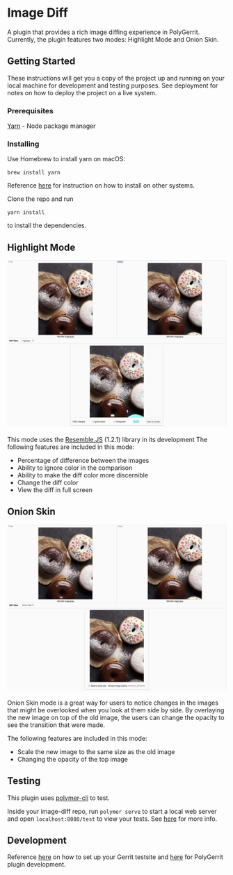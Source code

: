 # Image Diff

A plugin that provides a rich image diffing experience in PolyGerrit.
Currently, the plugin features two modes: Highlight Mode and Onion Skin.

## Getting Started

These instructions will get you a copy of the project up and running on your local machine for development and testing purposes. See deployment for notes on how to deploy the project on a live system.

### Prerequisites

[Yarn](https://yarnpkg.com/en/) - Node package manager

### Installing

Use Homebrew to install yarn on macOS:

```
brew install yarn
```

Reference [here](https://yarnpkg.com/en/docs/install#mac-stable) for instruction on how to install on other systems.

Clone the repo and run

```
yarn install
```

to install the dependencies.

## Highlight Mode

![Highlight example](gr-resemble-diff-mode/example.png)

This mode uses the [Resemble.JS](https://github.com/HuddleEng/Resemble.js?files=1) (1.2.1) library in its development
The following features are included in this mode:

* Percentage of difference between the images
* Ability to ignore color in the comparison
* Ability to make the diff color more discernible
* Change the diff color
* View the diff in full screen

## Onion Skin

![Opacity example](gr-opacity-diff-mode/example.png)

Onion Skin mode is a great way for users to notice changes in the images that might be overlooked when you look at them side by side. By overlaying the new image on top of the old image, the users can change the opacity to see the transition that were made.

The following features are included in this mode:

* Scale the new image to the same size as the old image
* Changing the opacity of the top image

## Testing

This plugin uses [polymer-cli](https://www.polymer-project.org/1.0/docs/tools/polymer-cli#install) to test.

Inside your image-diff repo, run `polymer serve` to start a local web server and open `localhost:8080/test` to view your tests. See [here](https://www.polymer-project.org/2.0/docs/tools/polymer-cli-commands#serve) for more info.

## Development

Reference [here](https://gerrit.googlesource.com/gerrit/+/master/polygerrit-ui/) on how to set up your Gerrit testsite and [here](https://gerrit-documentation.storage.googleapis.com/Documentation/2.15.3/pg-plugin-dev.html#loading) for PolyGerrit plugin development.
